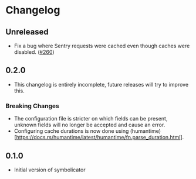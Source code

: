 # Changelog

## Unreleased

* Fix a bug where Sentry requests were cached even though caches were disabled. ([#260](https://github.com/getsentry/symbolicator/pull/260))

## 0.2.0

* This changelog is entirely incomplete, future releases will try to
  improve this.

### Breaking Changes

* The configuration file is stricter on which fields can be present,
  unknown fields will no longer be accepted and cause an error.
* Configuring cache durations is now done using
  (humantime)[https://docs.rs/humantime/latest/humantime/fn.parse_duration.html].


## 0.1.0

* Initial version of symbolicator
